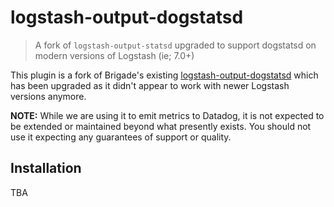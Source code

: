 # logstash-output-dogstatsd

> A fork of `logstash-output-statsd` upgraded to support dogstatsd on modern versions of Logstash (ie; 7.0+)

This plugin is a fork of Brigade's existing [logstash-output-dogstatsd](https://github.com/brigade/logstash-output-dogstatsd) which has been upgraded as it didn't appear to work with newer Logstash versions anymore.

**NOTE:** While we are using it to emit metrics to Datadog, it is not expected to be extended or maintained beyond what presently exists. You should not use it expecting any guarantees of support or quality.

## Installation

TBA